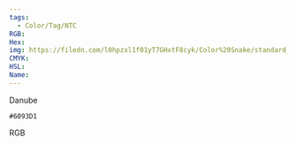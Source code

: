 ```yaml
---
tags:
  - Color/Tag/NTC
RGB:
Hex:
img: https://filedn.com/l0hpzxl1f01yT7GHxtF8cyk/Color%20Snake/standard_csv_to_svg/6093D1.svg
CMYK:
HSL:
Name:
---
```

Danube
```palette
#6093D1
```
RGB
